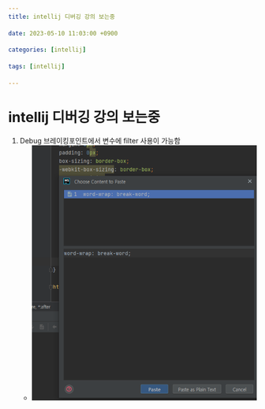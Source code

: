 ```yaml
---
title: intellij 디버깅 강의 보는중

date: 2023-05-10 11:03:00 +0900

categories: [intellij]

tags: [intellij]

---
```


# intellij 디버깅 강의 보는중

1. Debug 브레이킹포인트에서 변수에 filter 사용이 가능함
   + ![Copy ](/assets/gif/copypaste.png)


